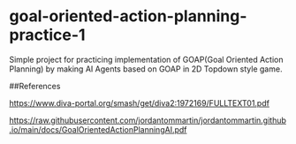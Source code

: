 # goal-oriented-action-planning-practice-1
Simple project for practicing implementation of GOAP(Goal Oriented Action Planning) by making AI Agents based on GOAP in 2D Topdown style game.

##References

https://www.diva-portal.org/smash/get/diva2:1972169/FULLTEXT01.pdf

https://raw.githubusercontent.com/jordantommartin/jordantommartin.github.io/main/docs/GoalOrientedActionPlanningAI.pdf
